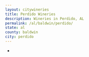 ```yaml
---
layout: citywineries
title: Perdido Wineries
description: Wineries in Perdido, AL
permalink: /al/baldwin/perdido/
state: al
county: baldwin
city: perdido
---
```

-
